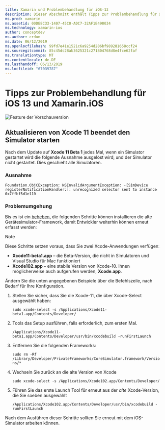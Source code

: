 ```yaml
---
title: Xamarin und Problembehandlung für iOS-13
description: Dieser Abschnitt enthält Tipps zur Problembehandlung für Xamarin-Funktionen, die im Zusammenhang mit der iOS-13.
ms.prod: xamarin
ms.assetid: 00DE8C33-1407-45C0-A0C7-32AF1E490034
ms.technology: xamarin-ios
author: conceptdev
ms.author: crdun
ms.date: 06/12/2019
ms.openlocfilehash: 99fd7e41e1521c6a9254d286bf989281658ccf24
ms.sourcegitcommit: 85c45dc28ab3625321c271804768d8e4fce62faf
ms.translationtype: MT
ms.contentlocale: de-DE
ms.lasthandoff: 06/13/2019
ms.locfileid: "67039787"
---
```

# <a name="troubleshooting-tips-for-ios-13-and-xamarinios"></a>Tipps zur Problembehandlung für iOS 13 und Xamarin.iOS

![Feature der Vorschauversion](~/media/shared/preview.png)

## <a name="updating-to-xcode-11-stops-the-simulator-from-launching"></a>Aktualisieren von Xcode 11 beendet den Simulator starten

Nach dem Update auf **Xcode 11 Beta 1** jedes Mal, wenn ein Simulator gestartet wird die folgende Ausnahme ausgelöst wird, und der Simulator nicht gestartet. Dies geschieht alle Simulatoren.

### <a name="exception"></a>Ausnahme

`Foundation.ObjCException: NSInvalidArgumentException: -[SimDevice registerNotificationHandler:]: unrecognized selector sent to instance 0x7ffbf5d1e110`

### <a name="workaround"></a>Problemumgehung

Bis es ist ein [beheben](https://github.com/xamarin/xamarin-macios/issues/6216), die folgenden Schritte können installieren die alte Gerätesimulator-Framework, damit Entwickler weiterhin können erneut erfasst werden:

> [!NOTE]
> Diese Schritte setzen voraus, dass Sie zwei Xcode-Anwendungen verfügen:
> - **Xcode11-beta1.app** – die Beta-Version, die nicht in Simulatoren und Visual Studio für Mac funktioniert
> - **Xcode102.app** – eine stabile Version von Xcode-10. Ihnen möglicherweise auch aufgerufen werden, **Xcode.app**.
>
> Ändern Sie die unten angegebenen Beispiele über die Befehlszeile, nach Bedarf für Ihre Konfiguration.

1. Stellen Sie sicher, dass Sie die Xcode-11, die über Xcode-Select ausgewählt haben:

   `sudo xcode-select -s /Applications/Xcode11-beta1.app/Contents/Developer/`

2. Tools das Setup ausführen, falls erforderlich, zum ersten Mal.

    `/Applications/Xcode11-beta1.app/Contents/Developer/usr/bin/xcodebuild -runFirstLaunch`

3. Entfernen Sie die folgenden Frameworks:

    `sudo rm -Rf  /Library/Developer/PrivateFrameworks/CoreSimulator.framework/Versions/*`

4. Wechseln Sie zurück an die alte Version von Xcode

   `sudo xcode-select -s /Applications/Xcode102.app/Contents/Developer/`

5. Führen Sie das erste Launch Tool für erneut aus der _alte_ Xcode-Version, die Sie soeben ausgewählt

   `/Applications/Xcode102.app/Contents/Developer/usr/bin/xcodebuild -runFirstLaunch`

Nach dem Ausführen dieser Schritte sollten Sie erneut mit dem iOS-Simulator arbeiten können.